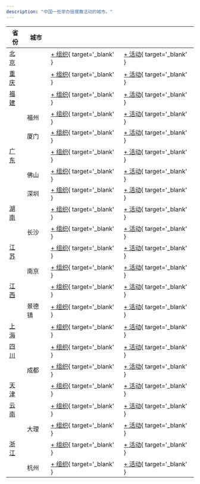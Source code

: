 ```yaml
---
description: "中国一些举办摇摆舞活动的城市。"
---
```


| 省份 | 城市 | | |
| --- | --- | --- | --- |
| [北京](by_city.md#beijing) | | [+ 组织](https://github.com/swingdance/orgs/issues/new?assignees=&labels=add+org&projects=&template=02-add_entity.yml&title=%5Bcn%5D%20%3CName%3E&region=cn&province=Beijing&city=Beijing){ target='_blank' } | [+ 活动](https://github.com/swingdance/events/issues/new?assignees=&labels=add+event&projects=&template=02-add_entity.yml&title=%5B2024%2Fcn%5D%20%3CName%3E&region=cn&province=Beijing&city=Beijing&org_id=&date_starts=2024-&date_ends=2024-){ target='_blank' } |
| [重庆](by_city.md#chongqing) | | [+ 组织](https://github.com/swingdance/orgs/issues/new?assignees=&labels=add+org&projects=&template=02-add_entity.yml&title=%5Bcn%5D%20%3CName%3E&region=cn&province=Chongqing&city=Chongqing){ target='_blank' } | [+ 活动](https://github.com/swingdance/events/issues/new?assignees=&labels=add+event&projects=&template=02-add_entity.yml&title=%5B2024%2Fcn%5D%20%3CName%3E&region=cn&province=Chongqing&city=Chongqing&org_id=&date_starts=2024-&date_ends=2024-){ target='_blank' } |
| [福建](by_city.md#fujian) | | [+ 组织](https://github.com/swingdance/orgs/issues/new?assignees=&labels=add+org&projects=&template=02-add_entity.yml&title=%5Bcn%5D%20%3CName%3E&region=cn&province=Fujian&city=){ target='_blank' } | [+ 活动](https://github.com/swingdance/events/issues/new?assignees=&labels=add+event&projects=&template=02-add_entity.yml&title=%5B2024%2Fcn%5D%20%3CName%3E&region=cn&province=Fujian&city=&org_id=&date_starts=2024-&date_ends=2024-){ target='_blank' } |
| | 福州 | [+ 组织](https://github.com/swingdance/orgs/issues/new?assignees=&labels=add+org&projects=&template=02-add_entity.yml&title=%5Bcn%5D%20%3CName%3E&region=cn&province=Fujian&city=Fuzhou){ target='_blank' } | [+ 活动](https://github.com/swingdance/events/issues/new?assignees=&labels=add+event&projects=&template=02-add_entity.yml&title=%5B2024%2Fcn%5D%20%3CName%3E&region=cn&province=Fujian&city=Fuzhou&org_id=&date_starts=2024-&date_ends=2024-){ target='_blank' } |
| | 厦门 | [+ 组织](https://github.com/swingdance/orgs/issues/new?assignees=&labels=add+org&projects=&template=02-add_entity.yml&title=%5Bcn%5D%20%3CName%3E&region=cn&province=Fujian&city=Xiamen){ target='_blank' } | [+ 活动](https://github.com/swingdance/events/issues/new?assignees=&labels=add+event&projects=&template=02-add_entity.yml&title=%5B2024%2Fcn%5D%20%3CName%3E&region=cn&province=Fujian&city=Xiamen&org_id=&date_starts=2024-&date_ends=2024-){ target='_blank' } |
| [广东](by_city.md#guangdong) | | [+ 组织](https://github.com/swingdance/orgs/issues/new?assignees=&labels=add+org&projects=&template=02-add_entity.yml&title=%5Bcn%5D%20%3CName%3E&region=cn&province=Guangdong&city=){ target='_blank' } | [+ 活动](https://github.com/swingdance/events/issues/new?assignees=&labels=add+event&projects=&template=02-add_entity.yml&title=%5B2024%2Fcn%5D%20%3CName%3E&region=cn&province=Guangdong&city=&org_id=&date_starts=2024-&date_ends=2024-){ target='_blank' } |
| | 佛山 | [+ 组织](https://github.com/swingdance/orgs/issues/new?assignees=&labels=add+org&projects=&template=02-add_entity.yml&title=%5Bcn%5D%20%3CName%3E&region=cn&province=Guangdong&city=Foshan){ target='_blank' } | [+ 活动](https://github.com/swingdance/events/issues/new?assignees=&labels=add+event&projects=&template=02-add_entity.yml&title=%5B2024%2Fcn%5D%20%3CName%3E&region=cn&province=Guangdong&city=Foshan&org_id=&date_starts=2024-&date_ends=2024-){ target='_blank' } |
| | 深圳 | [+ 组织](https://github.com/swingdance/orgs/issues/new?assignees=&labels=add+org&projects=&template=02-add_entity.yml&title=%5Bcn%5D%20%3CName%3E&region=cn&province=Guangdong&city=Shenzhen){ target='_blank' } | [+ 活动](https://github.com/swingdance/events/issues/new?assignees=&labels=add+event&projects=&template=02-add_entity.yml&title=%5B2024%2Fcn%5D%20%3CName%3E&region=cn&province=Guangdong&city=Shenzhen&org_id=&date_starts=2024-&date_ends=2024-){ target='_blank' } |
| [湖南](by_city.md#hunan) | | [+ 组织](https://github.com/swingdance/orgs/issues/new?assignees=&labels=add+org&projects=&template=02-add_entity.yml&title=%5Bcn%5D%20%3CName%3E&region=cn&province=Hunan&city=){ target='_blank' } | [+ 活动](https://github.com/swingdance/events/issues/new?assignees=&labels=add+event&projects=&template=02-add_entity.yml&title=%5B2024%2Fcn%5D%20%3CName%3E&region=cn&province=Hunan&city=&org_id=&date_starts=2024-&date_ends=2024-){ target='_blank' } |
| | 长沙 | [+ 组织](https://github.com/swingdance/orgs/issues/new?assignees=&labels=add+org&projects=&template=02-add_entity.yml&title=%5Bcn%5D%20%3CName%3E&region=cn&province=Hunan&city=Changsha){ target='_blank' } | [+ 活动](https://github.com/swingdance/events/issues/new?assignees=&labels=add+event&projects=&template=02-add_entity.yml&title=%5B2024%2Fcn%5D%20%3CName%3E&region=cn&province=Hunan&city=Changsha&org_id=&date_starts=2024-&date_ends=2024-){ target='_blank' } |
| [江苏](by_city.md#jiangsu) | | [+ 组织](https://github.com/swingdance/orgs/issues/new?assignees=&labels=add+org&projects=&template=02-add_entity.yml&title=%5Bcn%5D%20%3CName%3E&region=cn&province=Jiangsu&city=){ target='_blank' } | [+ 活动](https://github.com/swingdance/events/issues/new?assignees=&labels=add+event&projects=&template=02-add_entity.yml&title=%5B2024%2Fcn%5D%20%3CName%3E&region=cn&province=Jiangsu&city=&org_id=&date_starts=2024-&date_ends=2024-){ target='_blank' } |
| | 南京 | [+ 组织](https://github.com/swingdance/orgs/issues/new?assignees=&labels=add+org&projects=&template=02-add_entity.yml&title=%5Bcn%5D%20%3CName%3E&region=cn&province=Jiangsu&city=Nanjing){ target='_blank' } | [+ 活动](https://github.com/swingdance/events/issues/new?assignees=&labels=add+event&projects=&template=02-add_entity.yml&title=%5B2024%2Fcn%5D%20%3CName%3E&region=cn&province=Jiangsu&city=Nanjing&org_id=&date_starts=2024-&date_ends=2024-){ target='_blank' } |
| [江西](by_city.md#jiangxi) | | [+ 组织](https://github.com/swingdance/orgs/issues/new?assignees=&labels=add+org&projects=&template=02-add_entity.yml&title=%5Bcn%5D%20%3CName%3E&region=cn&province=Jiangxi&city=){ target='_blank' } | [+ 活动](https://github.com/swingdance/events/issues/new?assignees=&labels=add+event&projects=&template=02-add_entity.yml&title=%5B2024%2Fcn%5D%20%3CName%3E&region=cn&province=Jiangxi&city=&org_id=&date_starts=2024-&date_ends=2024-){ target='_blank' } |
| | 景德镇 | [+ 组织](https://github.com/swingdance/orgs/issues/new?assignees=&labels=add+org&projects=&template=02-add_entity.yml&title=%5Bcn%5D%20%3CName%3E&region=cn&province=Jiangxi&city=Jingdezhen){ target='_blank' } | [+ 活动](https://github.com/swingdance/events/issues/new?assignees=&labels=add+event&projects=&template=02-add_entity.yml&title=%5B2024%2Fcn%5D%20%3CName%3E&region=cn&province=Jiangxi&city=Jingdezhen&org_id=&date_starts=2024-&date_ends=2024-){ target='_blank' } |
| [上海](by_city.md#shanghai) | | [+ 组织](https://github.com/swingdance/orgs/issues/new?assignees=&labels=add+org&projects=&template=02-add_entity.yml&title=%5Bcn%5D%20%3CName%3E&region=cn&province=Shanghai&city=Shanghai){ target='_blank' } | [+ 活动](https://github.com/swingdance/events/issues/new?assignees=&labels=add+event&projects=&template=02-add_entity.yml&title=%5B2024%2Fcn%5D%20%3CName%3E&region=cn&province=Shanghai&city=Shanghai&org_id=&date_starts=2024-&date_ends=2024-){ target='_blank' } |
| [四川](by_city.md#sichuan) | | [+ 组织](https://github.com/swingdance/orgs/issues/new?assignees=&labels=add+org&projects=&template=02-add_entity.yml&title=%5Bcn%5D%20%3CName%3E&region=cn&province=Sichuan&city=){ target='_blank' } | [+ 活动](https://github.com/swingdance/events/issues/new?assignees=&labels=add+event&projects=&template=02-add_entity.yml&title=%5B2024%2Fcn%5D%20%3CName%3E&region=cn&province=Sichuan&city=&org_id=&date_starts=2024-&date_ends=2024-){ target='_blank' } |
| | 成都 | [+ 组织](https://github.com/swingdance/orgs/issues/new?assignees=&labels=add+org&projects=&template=02-add_entity.yml&title=%5Bcn%5D%20%3CName%3E&region=cn&province=Sichuan&city=Chengdu){ target='_blank' } | [+ 活动](https://github.com/swingdance/events/issues/new?assignees=&labels=add+event&projects=&template=02-add_entity.yml&title=%5B2024%2Fcn%5D%20%3CName%3E&region=cn&province=Sichuan&city=Chengdu&org_id=&date_starts=2024-&date_ends=2024-){ target='_blank' } |
| [天津](by_city.md#tianjin) | | [+ 组织](https://github.com/swingdance/orgs/issues/new?assignees=&labels=add+org&projects=&template=02-add_entity.yml&title=%5Bcn%5D%20%3CName%3E&region=cn&province=Tianjin&city=Tianjin){ target='_blank' } | [+ 活动](https://github.com/swingdance/events/issues/new?assignees=&labels=add+event&projects=&template=02-add_entity.yml&title=%5B2024%2Fcn%5D%20%3CName%3E&region=cn&province=Tianjin&city=Tianjin&org_id=&date_starts=2024-&date_ends=2024-){ target='_blank' } |
| [云南](by_city.md#yunnan) | | [+ 组织](https://github.com/swingdance/orgs/issues/new?assignees=&labels=add+org&projects=&template=02-add_entity.yml&title=%5Bcn%5D%20%3CName%3E&region=cn&province=Yunnan&city=){ target='_blank' } | [+ 活动](https://github.com/swingdance/events/issues/new?assignees=&labels=add+event&projects=&template=02-add_entity.yml&title=%5B2024%2Fcn%5D%20%3CName%3E&region=cn&province=Yunnan&city=&org_id=&date_starts=2024-&date_ends=2024-){ target='_blank' } |
| | 大理 | [+ 组织](https://github.com/swingdance/orgs/issues/new?assignees=&labels=add+org&projects=&template=02-add_entity.yml&title=%5Bcn%5D%20%3CName%3E&region=cn&province=Yunnan&city=Dali){ target='_blank' } | [+ 活动](https://github.com/swingdance/events/issues/new?assignees=&labels=add+event&projects=&template=02-add_entity.yml&title=%5B2024%2Fcn%5D%20%3CName%3E&region=cn&province=Yunnan&city=Dali&org_id=&date_starts=2024-&date_ends=2024-){ target='_blank' } |
| [浙江](by_city.md#zhejiang) | | [+ 组织](https://github.com/swingdance/orgs/issues/new?assignees=&labels=add+org&projects=&template=02-add_entity.yml&title=%5Bcn%5D%20%3CName%3E&region=cn&province=Zhejiang&city=){ target='_blank' } | [+ 活动](https://github.com/swingdance/events/issues/new?assignees=&labels=add+event&projects=&template=02-add_entity.yml&title=%5B2024%2Fcn%5D%20%3CName%3E&region=cn&province=Zhejiang&city=&org_id=&date_starts=2024-&date_ends=2024-){ target='_blank' } |
| | 杭州 | [+ 组织](https://github.com/swingdance/orgs/issues/new?assignees=&labels=add+org&projects=&template=02-add_entity.yml&title=%5Bcn%5D%20%3CName%3E&region=cn&province=Zhejiang&city=Hangzhou){ target='_blank' } | [+ 活动](https://github.com/swingdance/events/issues/new?assignees=&labels=add+event&projects=&template=02-add_entity.yml&title=%5B2024%2Fcn%5D%20%3CName%3E&region=cn&province=Zhejiang&city=Hangzhou&org_id=&date_starts=2024-&date_ends=2024-){ target='_blank' } |
